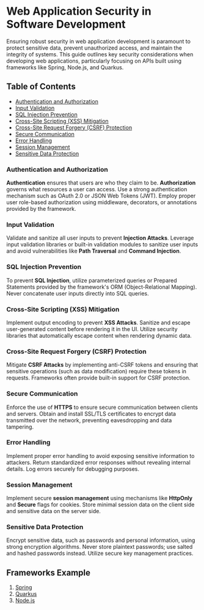 # Web Application Security in Software Development

Ensuring robust security in web application development is paramount to protect sensitive data, prevent unauthorized access, and maintain the integrity of systems. This guide outlines key security considerations when developing web applications, particularly focusing on APIs built using frameworks like Spring, Node.js, and Quarkus.

## Table of Contents

- [Authentication and Authorization](#authentication-and-authorization)
- [Input Validation](#input-validation)
- [SQL Injection Prevention](#sql-injection-prevention)
- [Cross-Site Scripting (XSS) Mitigation](#cross-site-scripting-xss-mitigation)
- [Cross-Site Request Forgery (CSRF) Protection](#cross-site-request-forgery-csrf-protection)
- [Secure Communication](#secure-communication)
- [Error Handling](#error-handling)
- [Session Management](#session-management)
- [Sensitive Data Protection](#sensitive-data-protection)

### Authentication and Authorization

**Authentication** ensures that users are who they claim to be. **Authorization** governs what resources a user can access. Use a strong authentication mechanism such as OAuth 2.0 or JSON Web Tokens (JWT). Employ proper user role-based authorization using middleware, decorators, or annotations provided by the framework.

### Input Validation

Validate and sanitize all user inputs to prevent **Injection Attacks**. Leverage input validation libraries or built-in validation modules to sanitize user inputs and avoid vulnerabilities like **Path Traversal** and **Command Injection**.

### SQL Injection Prevention

To prevent **SQL Injection**, utilize parameterized queries or Prepared Statements provided by the framework's ORM (Object-Relational Mapping). Never concatenate user inputs directly into SQL queries.

### Cross-Site Scripting (XSS) Mitigation

Implement output encoding to prevent **XSS Attacks**. Sanitize and escape user-generated content before rendering it in the UI. Utilize security libraries that automatically escape content when rendering dynamic data.

### Cross-Site Request Forgery (CSRF) Protection

Mitigate **CSRF Attacks** by implementing anti-CSRF tokens and ensuring that sensitive operations (such as data modification) require these tokens in requests. Frameworks often provide built-in support for CSRF protection.

### Secure Communication

Enforce the use of **HTTPS** to ensure secure communication between clients and servers. Obtain and install SSL/TLS certificates to encrypt data transmitted over the network, preventing eavesdropping and data tampering.

### Error Handling

Implement proper error handling to avoid exposing sensitive information to attackers. Return standardized error responses without revealing internal details. Log errors securely for debugging purposes.

### Session Management

Implement secure **session management** using mechanisms like **HttpOnly** and **Secure** flags for cookies. Store minimal session data on the client side and sensitive data on the server side.

### Sensitive Data Protection

Encrypt sensitive data, such as passwords and personal information, using strong encryption algorithms. Never store plaintext passwords; use salted and hashed passwords instead. Utilize secure key management practices.

## Frameworks Example

1. [Spring](https://github.com/DarlanNoetzold/computer_science/tree/main/Security/Spring)
2. [Quarkus](https://github.com/DarlanNoetzold/computer_science/tree/main/Security/Quarkus)
3. [Node.js](https://github.com/DarlanNoetzold/computer_science/tree/main/Security/Node.js)
